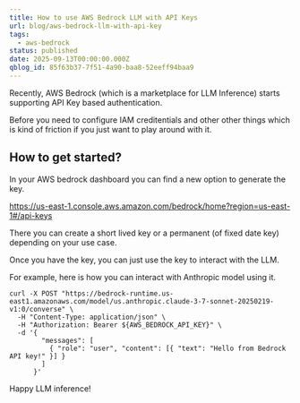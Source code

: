 ```yaml
---
title: How to use AWS Bedrock LLM with API Keys
url: blog/aws-bedrock-llm-with-api-key
tags:
  - aws-bedrock
status: published
date: 2025-09-13T00:00:00.000Z
qblog_id: 85f63b37-7f51-4a90-baa8-52eeff94baa9
---
```


Recently, AWS Bedrock (which is a marketplace for LLM Inference) starts supporting API Key based authentication.

Before you need to configure IAM creditentials and other other things which is kind of friction if you just want to play around with it.

## How to get started?
In your AWS bedrock dashboard you can find a new option to generate the key.

https://us-east-1.console.aws.amazon.com/bedrock/home?region=us-east-1#/api-keys

There you can create a short lived key or a permanent (of fixed date key) depending on your use case.

Once you have the key, you can just use the key to interact with the LLM.

For example, here is how you can interact with Anthropic model using it.

```curl
curl -X POST "https://bedrock-runtime.us-east1.amazonaws.com/model/us.anthropic.claude-3-7-sonnet-20250219-v1:0/converse" \
  -H "Content-Type: application/json" \
  -H "Authorization: Bearer ${AWS_BEDROCK_API_KEY}" \
  -d '{
        "messages": [
          { "role": "user", "content": [{ "text": "Hello from Bedrock API key!" }] }
        ]
      }'

```

Happy LLM inference!